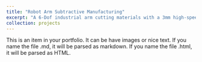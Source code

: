 ```yaml
---
title: "Robot Arm Subtractive Manufacturing"
excerpt: "A 6-Dof industrial arm cutting materials with a 3mm high-speed spindle<br/><img src='/images/500x300.png'>"
collection: projects
---
```


This is an item in your portfolio. It can be have images or nice text. If you name the file .md, it will be parsed as markdown. If you name the file .html, it will be parsed as HTML. 
